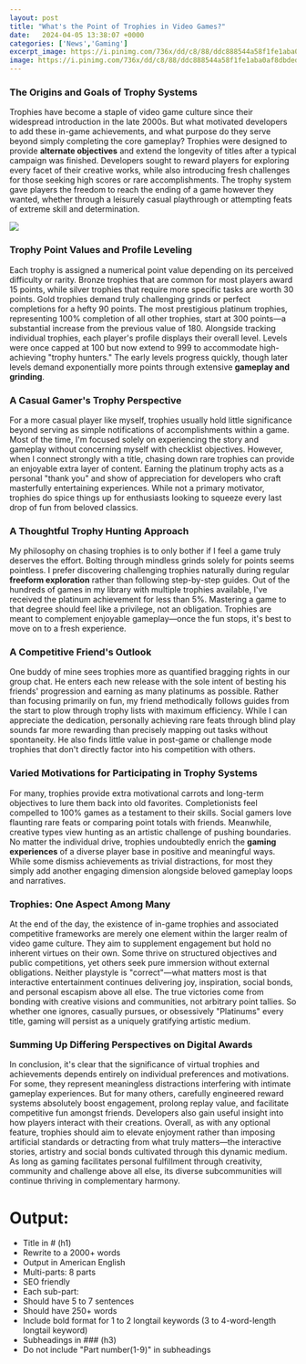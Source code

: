 ```yaml
---
layout: post
title: "What's the Point of Trophies in Video Games?"
date:   2024-04-05 13:38:07 +0000
categories: ['News','Gaming']
excerpt_image: https://i.pinimg.com/736x/dd/c8/88/ddc888544a58f1fe1aba0af8dbded8d4.jpg
image: https://i.pinimg.com/736x/dd/c8/88/ddc888544a58f1fe1aba0af8dbded8d4.jpg
---
```


### The Origins and Goals of Trophy Systems
Trophies have become a staple of video game culture since their widespread introduction in the late 2000s. But what motivated developers to add these in-game achievements, and what purpose do they serve beyond simply completing the core gameplay? Trophies were designed to provide **alternate objectives** and extend the longevity of titles after a typical campaign was finished. Developers sought to reward players for exploring every facet of their creative works, while also introducing fresh challenges for those seeking high scores or rare accomplishments. The trophy system gave players the freedom to reach the ending of a game however they wanted, whether through a leisurely casual playthrough or attempting feats of extreme skill and determination.

![](https://i.redd.it/gredubfak4t51.jpg)
### Trophy Point Values and Profile Leveling
Each trophy is assigned a numerical point value depending on its perceived difficulty or rarity. Bronze trophies that are common for most players award 15 points, while silver trophies that require more specific tasks are worth 30 points. Gold trophies demand truly challenging grinds or perfect completions for a hefty 90 points. The most prestigious platinum trophies, representing 100% completion of all other trophies, start at 300 points—a substantial increase from the previous value of 180. Alongside tracking individual trophies, each player's profile displays their overall level. Levels were once capped at 100 but now extend to 999 to accommodate high-achieving "trophy hunters." The early levels progress quickly, though later levels demand exponentially more points through extensive **gameplay and grinding**.
### A Casual Gamer's Trophy Perspective    
For a more casual player like myself, trophies usually hold little significance beyond serving as simple notifications of accomplishments within a game. Most of the time, I'm focused solely on experiencing the story and gameplay without concerning myself with checklist objectives. However, when I connect strongly with a title, chasing down rare trophies can provide an enjoyable extra layer of content. Earning the platinum trophy acts as a personal "thank you" and show of appreciation for developers who craft masterfully entertaining experiences. While not a primary motivator, trophies do spice things up for enthusiasts looking to squeeze every last drop of fun from beloved classics.
### A Thoughtful Trophy Hunting Approach
My philosophy on chasing trophies is to only bother if I feel a game truly deserves the effort. Bolting through mindless grinds solely for points seems pointless. I prefer discovering challenging trophies naturally during regular **freeform exploration** rather than following step-by-step guides. Out of the hundreds of games in my library with multiple trophies available, I've received the platinum achievement for less than 5%. Mastering a game to that degree should feel like a privilege, not an obligation. Trophies are meant to complement enjoyable gameplay—once the fun stops, it's best to move on to a fresh experience.
### A Competitive Friend's Outlook 
One buddy of mine sees trophies more as quantified bragging rights in our group chat. He enters each new release with the sole intent of besting his friends' progression and earning as many platinums as possible. Rather than focusing primarily on fun, my friend methodically follows guides from the start to plow through trophy lists with maximum efficiency. While I can appreciate the dedication, personally achieving rare feats through blind play sounds far more rewarding than precisely mapping out tasks without spontaneity. He also finds little value in post-game or challenge mode trophies that don't directly factor into his competition with others.
### Varied Motivations for Participating in Trophy Systems
For many, trophies provide extra motivational carrots and long-term objectives to lure them back into old favorites. Completionists feel compelled to 100% games as a testament to their skills. Social gamers love flaunting rare feats or comparing point totals with friends. Meanwhile, creative types view hunting as an artistic challenge of pushing boundaries. No matter the individual drive, trophies undoubtedly enrich the **gaming experiences** of a diverse player base in positive and meaningful ways. While some dismiss achievements as trivial distractions, for most they simply add another engaging dimension alongside beloved gameplay loops and narratives.
### Trophies: One Aspect Among Many 
At the end of the day, the existence of in-game trophies and associated competitive frameworks are merely one element within the larger realm of video game culture. They aim to supplement engagement but hold no inherent virtues on their own. Some thrive on structured objectives and public competitions, yet others seek pure immersion without external obligations. Neither playstyle is "correct"—what matters most is that interactive entertainment continues delivering joy, inspiration, social bonds, and personal escapism above all else. The true victories come from bonding with creative visions and communities, not arbitrary point tallies. So whether one ignores, casually pursues, or obsessively "Platinums" every title, gaming will persist as a uniquely gratifying artistic medium.
### Summing Up Differing Perspectives on Digital Awards
In conclusion, it's clear that the significance of virtual trophies and achievements depends entirely on individual preferences and motivations. For some, they represent meaningless distractions interfering with intimate gameplay experiences. But for many others, carefully engineered reward systems absolutely boost engagement, prolong replay value, and facilitate competitive fun amongst friends. Developers also gain useful insight into how players interact with their creations. Overall, as with any optional feature, trophies should aim to elevate enjoyment rather than imposing artificial standards or detracting from what truly matters—the interactive stories, artistry and social bonds cultivated through this dynamic medium. As long as gaming facilitates personal fulfillment through creativity, community and challenge above all else, its diverse subcommunities will continue thriving in complementary harmony.
# Output:
- Title in # (h1)
- Rewrite to a 2000+ words 
- Output in American English
- Multi-parts: 8 parts
- SEO friendly
- Each sub-part:
- Should have 5 to 7 sentences
- Should have 250+ words
- Include bold format for 1 to 2 longtail keywords (3 to 4-word-length longtail keyword) 
- Subheadings in ### (h3)
- Do not include "Part number(1-9)" in subheadings